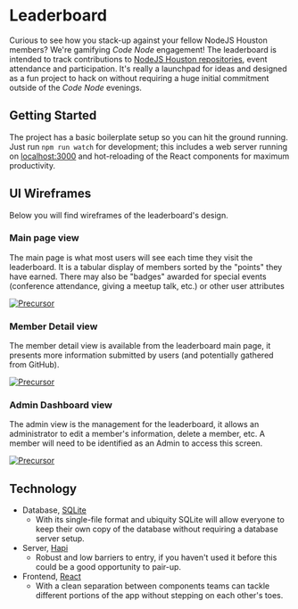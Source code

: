 # Leaderboard

Curious to see how you stack-up against your fellow NodeJS Houston members?
We're gamifying _Code Node_ engagement! The leaderboard is intended to track
contributions to
[NodeJS Houston repositories](https://github.com/NodeJSHouston), event
attendance and participation. It's really a launchpad for ideas and designed as
a fun project to hack on without requiring a huge initial commitment outside of
the _Code Node_ evenings.

## Getting Started

The project has a basic boilerplate setup so you can hit the ground
running. Just run `npm run watch` for development; this includes a web server
running on [localhost:3000](http://localhost:3000) and hot-reloading of the
React components for maximum productivity.

## UI Wireframes

Below you will find wireframes of the leaderboard's design.

### Main page view

The main page is what most users will see each time they visit the
leaderboard. It is a tabular display of members sorted by the "points" they
have earned. There may also be "badges" awarded for special events (conference
attendance, giving a meetup talk, etc.) or other user attributes

[![Precursor](https://precursorapp.com/document/Leaderboard-Wireframe-17592203636153.svg?auth-token=)](https://precursorapp.com/document/Leaderboard-Wireframe-17592203636153.svg)

### Member Detail view

The member detail view is available from the leaderboard main page, it presents
more information submitted by users (and potentially gathered from GitHub).

[![Precursor](https://precursorapp.com/document/User-detail-view-17592203719773.svg?auth-token=)](https://precursorapp.com/document/User-detail-view-17592203719773.svg)

### Admin Dashboard view

The admin view is the management for the leaderboard, it allows an
administrator to edit a member's information, delete a member, etc. A member
will need to be identified as an Admin to access this screen.

[![Precursor](https://precursorapp.com/document/Admin-Dashboard-17592203719750.svg?auth-token=)](https://precursorapp.com/document/Admin-Dashboard-17592203719750.svg)

## Technology

 - Database, [SQLite](http://sqlite.org/)
   - With its single-file format and ubiquity SQLite will allow everyone to
     keep their own copy of the database without requiring a database server
     setup.
 - Server, [Hapi](http://hapijs.com/)
   - Robust and low barriers to entry, if you haven't used it before this
     could be a good opportunity to pair-up.
 - Frontend, [React](http://facebook.github.io/react/)
   - With a clean separation between components teams can tackle different
     portions of the app without stepping on each other's toes.
